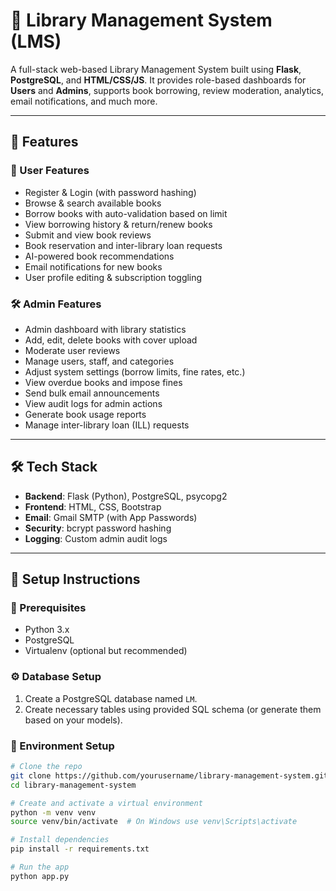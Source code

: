 # 📖 Library Management System (LMS)

A full-stack web-based Library Management System built using **Flask**, **PostgreSQL**, and **HTML/CSS/JS**. It provides role-based dashboards for **Users** and **Admins**, supports book borrowing, review moderation, analytics, email notifications, and much more.

---

## 🚀 Features

### 👤 User Features
- Register & Login (with password hashing)
- Browse & search available books
- Borrow books with auto-validation based on limit
- View borrowing history & return/renew books
- Submit and view book reviews
- Book reservation and inter-library loan requests
- AI-powered book recommendations
- Email notifications for new books
- User profile editing & subscription toggling

### 🛠️ Admin Features
- Admin dashboard with library statistics
- Add, edit, delete books with cover upload
- Moderate user reviews
- Manage users, staff, and categories
- Adjust system settings (borrow limits, fine rates, etc.)
- View overdue books and impose fines
- Send bulk email announcements
- View audit logs for admin actions
- Generate book usage reports
- Manage inter-library loan (ILL) requests

---

## 🛠️ Tech Stack

- **Backend**: Flask (Python), PostgreSQL, psycopg2
- **Frontend**: HTML, CSS, Bootstrap
- **Email**: Gmail SMTP (with App Passwords)
- **Security**: bcrypt password hashing
- **Logging**: Custom admin audit logs

---

## 🧪 Setup Instructions

### 🔧 Prerequisites

- Python 3.x
- PostgreSQL
- Virtualenv (optional but recommended)

### ⚙️ Database Setup

1. Create a PostgreSQL database named `LM`.
2. Create necessary tables using provided SQL schema (or generate them based on your models).

### 🔌 Environment Setup

```bash
# Clone the repo
git clone https://github.com/yourusername/library-management-system.git
cd library-management-system

# Create and activate a virtual environment
python -m venv venv
source venv/bin/activate  # On Windows use venv\Scripts\activate

# Install dependencies
pip install -r requirements.txt

# Run the app
python app.py
